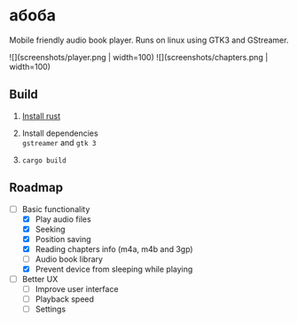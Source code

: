 # абоба

Mobile friendly audio book player.
Runs on linux using GTK3 and GStreamer.

![](screenshots/player.png | width=100) ![](screenshots/chapters.png | width=100)

## Build

1. [Install rust](https://www.rust-lang.org/tools/install)

2. Install dependencies  
    `gstreamer` and `gtk 3`
3. `cargo build`

## Roadmap

- [ ] Basic functionality  
    - [x] Play audio files
    - [x] Seeking
    - [x] Position saving
    - [x] Reading chapters info (m4a, m4b and 3gp)
    - [ ] Audio book library
    - [x] Prevent device from sleeping while playing
- [ ] Better UX
    - [ ] Improve user interface
    - [ ] Playback speed
    - [ ] Settings
